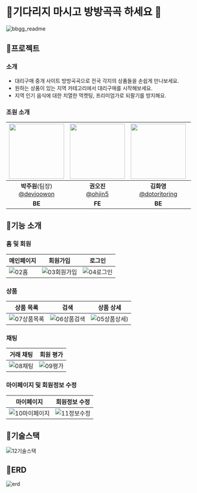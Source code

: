# 🤝기다리지 마시고 방방곡곡 하세요 🤝
![bbgg_readme](https://github.com/devjoowon/BangBangGokGok/assets/124244074/0cee1210-ec30-472b-a9c0-7f4b8d9b5e48)

## 📌프로젝트
### 소개
- 대리구매 중개 사이트 방방곡곡으로 전국 각지의 상품들을 손쉽게 만나보세요.
- 원하는 상품이 있는 지역 카테고리에서 대리구매를 시작해보세요.
- 지역 인기 음식에 대한 치열한 먹켓팅, 프리미엄가로 되팔기를 방지해요.

### 조원 소개
|<img src="https://avatars.githubusercontent.com/u/124244074?v=4" width="150" height="150"/>|<img src="https://avatars.githubusercontent.com/u/116572564?v=4" width="150" height="150"/>|<img src="https://avatars.githubusercontent.com/u/108084021?v=4" width="150" height="150"/>|<img src="https://avatars.githubusercontent.com/u/154948846?v=4" width="150" height="150"/>|
|:-:|:-:|:-:|:-:|
|**박주원**(팀장)<br/>[@devjoowon](https://github.com/devjoowon)|**권오진**<br/>[@ohjin5](https://github.com/ohjin5)|**김화영**<br/>[@dotoritoring](https://github.com/dotoritoring)|**신동원**<br/>[@eastorigin](https://github.com/eastorigin)|
|**BE**|**FE**|**BE**|**FE**|

## 📌기능 소개
### 홈 및 회원
|메인페이지|회원가입|로그인|
|------|---|---|
|![02홈](https://github.com/devjoowon/BangBangGokGok/assets/124244074/f9e26c54-640f-4db2-bb61-46a7f7e3690b)|![03회원가입](https://github.com/devjoowon/BangBangGokGok/assets/124244074/6c754fe5-bc20-48f5-9bf0-6d2e1f5b3913)|![04로그인](https://github.com/devjoowon/BangBangGokGok/assets/124244074/d49ce486-2cbe-4473-822a-45cec483b623)|

### 상품
|상품 목록|검색|상품 상세|
|------|---|---|
|![07상품목록](https://github.com/devjoowon/BangBangGokGok/assets/124244074/3481b766-2d45-44d5-99b2-a0d8f54dc80a)|![06상품검색](https://github.com/devjoowon/BangBangGokGok/assets/124244074/e1e93585-be6f-46f8-80cc-e4cf1074c25b)|![05상품상세](https://github.com/devjoowon/BangBangGokGok/assets/124244074/0c53bdb9-ba5b-486d-bf0a-ba6925e4b9f2))|

### 채팅
|거래 채팅|회원 평가|
|------|---|
|![08채팅](https://github.com/devjoowon/BangBangGokGok/assets/124244074/94842fd6-79e8-4289-91bc-edb8b870aff7)|![09평가](https://github.com/devjoowon/BangBangGokGok/assets/124244074/7252bbc5-8a99-40d0-97bb-1635861c5810)|

### 마이페이지 및 회원정보 수정
|마이페이지|회원정보 수정|
|------|---|
|![10마이페이지](https://github.com/devjoowon/BangBangGokGok/assets/124244074/925c0383-2994-48aa-b3c5-f4def8b088ae)|![11정보수정](https://github.com/devjoowon/BangBangGokGok/assets/124244074/2157c423-2e39-47ac-9a26-4bb3e3e4c677)|

## 📌기술스택
![12기술스택](https://github.com/devjoowon/BangBangGokGok/assets/124244074/17400659-3804-4f09-ba76-e2ee40e746ad)

## 📌ERD
![erd](https://github.com/devjoowon/BangBangGokGok/assets/124244074/1d563878-cd81-4083-ab05-158731178bfe)
